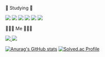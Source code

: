 📑 Studying 📑

<img src="https://img.shields.io/badge/C-A8B9CC?style=for-the-badge&logo=C&logoColor=white"> <img src="https://img.shields.io/badge/Java-007396?style=for-the-badge&logo=Java&logoColor=white"> <img src="https://img.shields.io/badge/Flutter-02569B?style=for-the-badge&logo=Flutter&logoColor=white"> <img src="https://img.shields.io/badge/Kotlin-7F52FF?style=for-the-badge&logo=Kotlin&logoColor=white"> <img src="https://img.shields.io/badge/Android-3DDC84?style=for-the-badge&logo=Android&logoColor=white"> <img src="https://img.shields.io/badge/React-61DAFB?style=for-the-badge&logo=React&logoColor=white">

🙋🏻‍♀️ Me 🙋🏻‍♀️

<a href="https://www.instagram.com/parkdaxun/"><img src="https://img.shields.io/badge/instagram-E4405F?style=flat-square&logo=instagram&logoColor=white"/>
</a>  <a href="https://blog.naver.com/parkde0207"><img src="https://img.shields.io/badge/Naver-03C75A?style=flat-square&logo=Naver&logoColor=white"/>
</a> 

[![Anurag's GitHub stats](https://github-readme-stats.vercel.app/api?username=parkdaxun)](https://github.com/parkdaxun/github-readme-stats)
[![Solved.ac Profile](http://mazassumnida.wtf/api/generate_badge?boj=michelle8781)](https://solved.ac/michelle8781)

